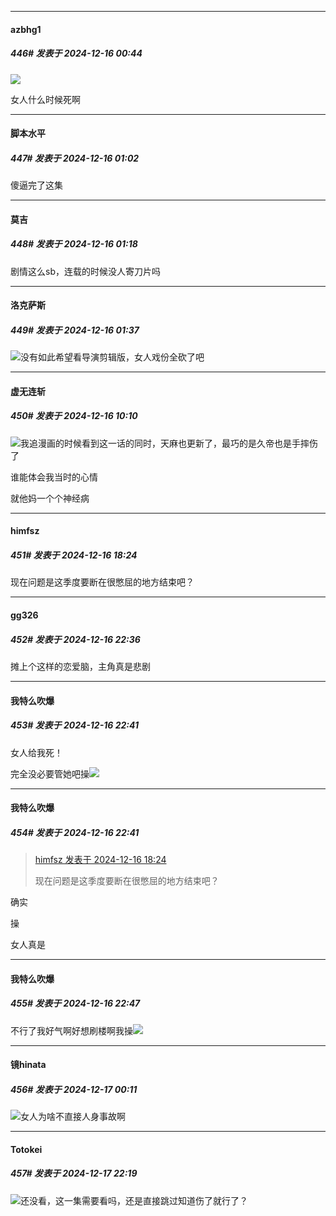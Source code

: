 ﻿
*****

####  azbhg1  
##### 446#       发表于 2024-12-16 00:44

<img src="https://p.sda1.dev/20/a68bf350fa46d920638a1f946d08fe9e/75b99cee4b9262c370f73b58b42ccca1.png" referrerpolicy="no-referrer">

女人什么时候死啊


*****

####  脚本水平  
##### 447#       发表于 2024-12-16 01:02

傻逼完了这集


*****

####  莫吉  
##### 448#       发表于 2024-12-16 01:18

剧情这么sb，连载的时候没人寄刀片吗


*****

####  洛克萨斯  
##### 449#       发表于 2024-12-16 01:37

<img src="https://static.saraba1st.com/image/smiley/face2017/254.png" referrerpolicy="no-referrer">没有如此希望看导演剪辑版，女人戏份全砍了吧


*****

####  虚无连斩  
##### 450#       发表于 2024-12-16 10:10

<img src="https://static.saraba1st.com/image/smiley/face2017/067.png" referrerpolicy="no-referrer">我追漫画的时候看到这一话的同时，天麻也更新了，最巧的是久帝也是手摔伤了

谁能体会我当时的心情

就他妈一个个神经病


*****

####  himfsz  
##### 451#       发表于 2024-12-16 18:24

现在问题是这季度要断在很憋屈的地方结束吧？


*****

####  gg326  
##### 452#       发表于 2024-12-16 22:36

摊上个这样的恋爱脑，主角真是悲剧

*****

####  我特么吹爆  
##### 453#       发表于 2024-12-16 22:41

女人给我死！

完全没必要管她吧操<img src="https://static.saraba1st.com/image/smiley/face2017/186.png" referrerpolicy="no-referrer">

*****

####  我特么吹爆  
##### 454#       发表于 2024-12-16 22:41

<blockquote><a href="httphttps://bbs.saraba1st.com/2b/forum.php?mod=redirect&amp;goto=findpost&amp;pid=66940261&amp;ptid=2044818" target="_blank">himfsz 发表于 2024-12-16 18:24</a>

现在问题是这季度要断在很憋屈的地方结束吧？</blockquote>
确实

操

女人真是


*****

####  我特么吹爆  
##### 455#       发表于 2024-12-16 22:47

不行了我好气啊好想刷楼啊我操<img src="https://static.saraba1st.com/image/smiley/face2017/217.gif" referrerpolicy="no-referrer">


*****

####  镜hinata  
##### 456#       发表于 2024-12-17 00:11

<img src="https://static.saraba1st.com/image/smiley/face2017/004.gif" referrerpolicy="no-referrer">女人为啥不直接人身事故啊


*****

####  Totokei  
##### 457#       发表于 2024-12-17 22:19

<img src="https://static.saraba1st.com/image/smiley/face2017/009.gif" referrerpolicy="no-referrer">还没看，这一集需要看吗，还是直接跳过知道伤了就行了？

